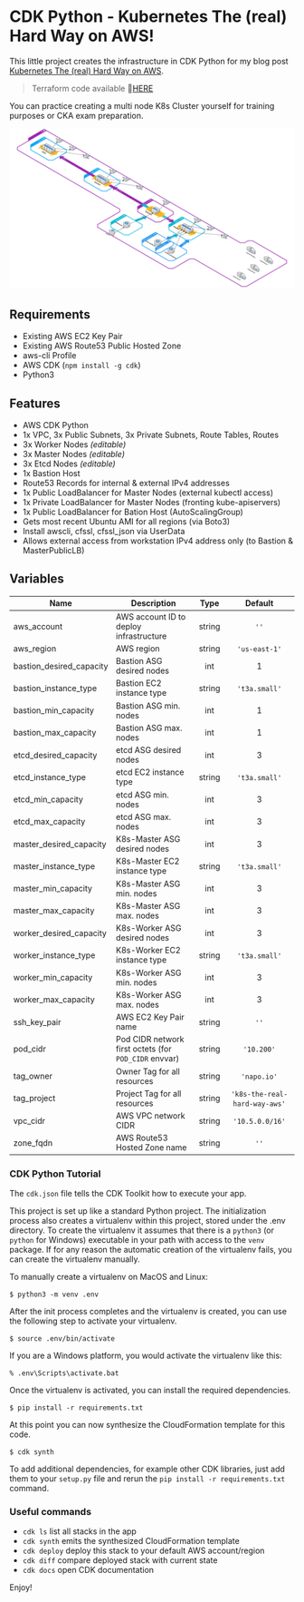 
# CDK Python - Kubernetes The (real) Hard Way on AWS!

This little project creates the infrastructure in CDK Python for my blog post [Kubernetes The (real) Hard Way on AWS](https://napo.io/posts/kubernetes-the-real-hard-way-on-aws/).

> Terraform code available 🔗[HERE](https://github.com/hajowieland/terraform-k8s-the-real-hard-way-aws)


You can practice creating a multi node K8s Cluster yourself for training purposes or CKA exam preparation.


![Alt text](cdk-python-k8s-real-hard-way.png?raw=true "Infrastructure Diagram")

## Requirements

* Existing AWS EC2 Key Pair
* Existing AWS Route53 Public Hosted Zone
* aws-cli Profile
* AWS CDK (`npm install -g cdk`)
* Python3

## Features

* AWS CDK Python
* 1x VPC, 3x Public Subnets, 3x Private Subnets, Route Tables, Routes
* 3x Worker Nodes _(editable)_
* 3x Master Nodes _(editable)_
* 3x Etcd Nodes _(editable)_
* 1x Bastion Host
* Route53 Records for internal & external IPv4 addresses
* 1x Public LoadBalancer for Master Nodes (external kubectl access)
* 1x Private LoadBalancer for Master Nodes (fronting kube-apiservers)
* 1x Public LoadBalancer for Bation Host (AutoScalingGroup)
* Gets most recent Ubuntu AMI for all regions (via Boto3)
* Install awscli, cfssl, cfssl_json via UserData
* Allows external access from workstation IPv4 address only (to Bastion & MasterPublicLB)


## Variables

| Name | Description | Type | Default |
|------|-------------|:----:|:-----:|
| aws\_account | AWS account ID to deploy infrastructure | string | `''` |
| aws\_region | AWS region | string | `'us-east-1'` |
| bastion\_desired\_capacity | Bastion ASG desired nodes | int | 1 |
| bastion\_instance\_type | Bastion EC2 instance type | string | `'t3a.small'` |
| bastion\_min\_capacity | Bastion ASG min. nodes | int | 1 |
| bastion\_max\_capacity | Bastion ASG max. nodes | int | 1 |
| etcd\_desired\_capacity | etcd ASG desired nodes | int | 3 |
| etcd\_instance\_type | etcd EC2 instance type | string | `'t3a.small'` |
| etcd\_min\_capacity | etcd ASG min. nodes | int | 3 |
| etcd\_max\_capacity | etcd ASG max. nodes | int | 3 |
| master\_desired\_capacity | K8s-Master ASG desired nodes | int | 3 |
| master\_instance\_type | K8s-Master EC2 instance type | string | `'t3a.small'` |
| master\_min\_capacity | K8s-Master ASG min. nodes | int | 3 |
| master\_max\_capacity | K8s-Master ASG max. nodes | int | 3 |
| worker\_desired\_capacity | K8s-Worker ASG desired nodes | int | 3 |
| worker\_instance\_type | K8s-Worker EC2 instance type | string | `'t3a.small'` |
| worker\_min\_capacity | K8s-Worker ASG min. nodes | int | 3 |
| worker\_max\_capacity | K8s-Worker ASG max. nodes | int | 3 |
| ssh\_key\_pair | AWS EC2 Key Pair name | string | `''` |
| pod\_cidr | Pod CIDR network first octets (for `POD_CIDR` envvar) | string | `'10.200'` |
| tag\_owner | Owner Tag for all resources | string | `'napo.io'` |
| tag\_project | Project Tag for all resources | string | `'k8s-the-real-hard-way-aws'` |
| vpc\_cidr | AWS VPC network CIDR | string | `'10.5.0.0/16'` |
| zone\_fqdn | AWS Route53 Hosted Zone name | string | `''` |



### CDK Python Tutorial

The `cdk.json` file tells the CDK Toolkit how to execute your app.

This project is set up like a standard Python project.  The initialization
process also creates a virtualenv within this project, stored under the .env
directory.  To create the virtualenv it assumes that there is a `python3`
(or `python` for Windows) executable in your path with access to the `venv`
package. If for any reason the automatic creation of the virtualenv fails,
you can create the virtualenv manually.

To manually create a virtualenv on MacOS and Linux:

```
$ python3 -m venv .env
```

After the init process completes and the virtualenv is created, you can use the following
step to activate your virtualenv.

```
$ source .env/bin/activate
```

If you are a Windows platform, you would activate the virtualenv like this:

```
% .env\Scripts\activate.bat
```

Once the virtualenv is activated, you can install the required dependencies.

```
$ pip install -r requirements.txt
```

At this point you can now synthesize the CloudFormation template for this code.

```
$ cdk synth
```

To add additional dependencies, for example other CDK libraries, just add
them to your `setup.py` file and rerun the `pip install -r requirements.txt`
command.

### Useful commands

 * `cdk ls`          list all stacks in the app
 * `cdk synth`       emits the synthesized CloudFormation template
 * `cdk deploy`      deploy this stack to your default AWS account/region
 * `cdk diff`        compare deployed stack with current state
 * `cdk docs`        open CDK documentation

Enjoy!
